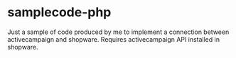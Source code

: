 # samplecode-php

Just a sample of code produced by me to implement a connection between activecampaign and shopware.
Requires activecampaign API installed in shopware.
